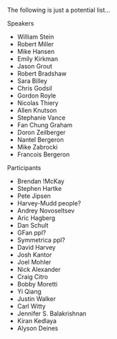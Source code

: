 The following is just a potential list...

Speakers

 * William Stein
 * Robert Miller
 * Mike Hansen
 * Emily Kirkman
 * Jason Grout
 * Robert Bradshaw
 * Sara Billey
 * Chris Godsil
 * Gordon Royle
 * Nicolas Thiery
 * Allen Knutson
 * Stephanie Vance
 * Fan Chung Graham
 * Doron Zeilberger
 * Nantel Bergeron
 * Mike Zabrocki
 * Francois Bergeron

Participants

 * Brendan !McKay
 * Stephen Hartke
 * Pete Jipsen
 * Harvey-Mudd people?
 * Andrey Novoseltsev
 * Aric Hagberg
 * Dan Schult
 * GFan ppl?
 * Symmetrica ppl?
 * David Harvey
 * Josh Kantor
 * Joel Mohler
 * Nick Alexander
 * Craig Citro
 * Bobby Moretti
 * Yi Qiang
 * Justin Walker
 * Carl Witty
 * Jennifer S. Balakrishnan
 * Kiran Kedlaya
 * Alyson Deines
